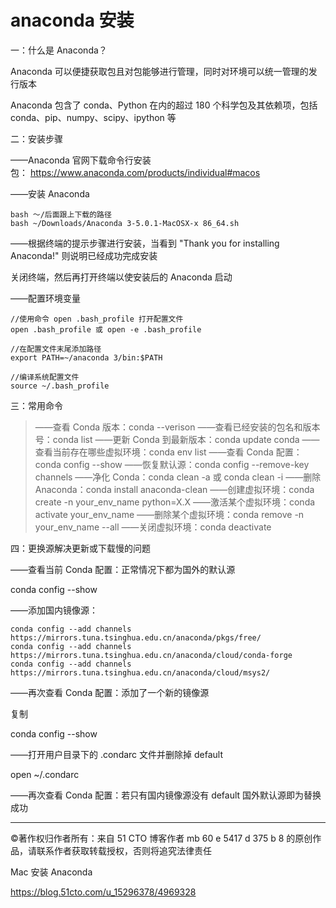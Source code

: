 # anaconda 安装

一：什么是 Anaconda？

Anaconda 可以便捷获取包且对包能够进行管理，同时对环境可以统一管理的发行版本

Anaconda 包含了 conda、Python 在内的超过 180 个科学包及其依赖项，包括 conda、pip、numpy、scipy、ipython 等

二：安装步骤

——Anaconda 官网下载命令行安装包： https://www.anaconda.com/products/individual#macos

——安装 Anaconda

```
bash ～/后面跟上下载的路径
bash ~/Downloads/Anaconda 3-5.0.1-MacOSX-x 86_64.sh
```

——根据终端的提示步骤进行安装，当看到 "Thank you for installing Anaconda!" 则说明已经成功完成安装

关闭终端，然后再打开终端以使安装后的 Anaconda 启动

——配置环境变量

```
//使用命令 open .bash_profile 打开配置文件
open .bash_profile 或 open -e .bash_profile
 
//在配置文件末尾添加路径
export PATH=~/anaconda 3/bin:$PATH
 
//编译系统配置文件
source ~/.bash_profile
```

三：常用命令

> ——查看 Conda 版本：conda --verison
> ——查看已经安装的包名和版本号：conda list
> ——更新 Conda 到最新版本：conda update conda
> ——查看当前存在哪些虚拟环境：conda env list
> ——查看 Conda 配置：conda config --show
> ——恢复默认源：conda config --remove-key channels
> ——净化 Conda：conda clean -a 或 conda clean -i
> ——删除 Anaconda：conda install anaconda-clean
> ——创建虚拟环境：conda create -n your_env_name python=X.X
> ——激活某个虚拟环境：conda activate your_env_name
> ——删除某个虚拟环境：conda remove -n your_env_name --all
> ——关闭虚拟环境：conda deactivate

四：更换源解决更新或下载慢的问题

——查看当前 Conda 配置：正常情况下都为国外的默认源

conda config --show

——添加国内镜像源：

```
conda config --add channels https://mirrors.tuna.tsinghua.edu.cn/anaconda/pkgs/free/
conda config --add channels https://mirrors.tuna.tsinghua.edu.cn/anaconda/cloud/conda-forge 
conda config --add channels https://mirrors.tuna.tsinghua.edu.cn/anaconda/cloud/msys2/
```

——再次查看 Conda 配置：添加了一个新的镜像源

复制

conda config --show

——打开用户目录下的 .condarc 文件并删除掉 default 

open ~/.condarc

——再次查看 Conda 配置：若只有国内镜像源没有 default 国外默认源即为替换成功

-----------------------------------

©著作权归作者所有：来自 51 CTO 博客作者 mb 60 e 5417 d 375 b 8 的原创作品，请联系作者获取转载授权，否则将追究法律责任

Mac 安装 Anaconda

https://blog.51cto.com/u_15296378/4969328
